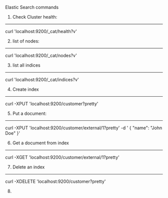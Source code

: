 Elastic Search commands

1) Check Cluster health:
------------------------

curl 'localhost:9200/_cat/health?v'

2) list of nodes:
------------------------

curl 'localhost:9200/_cat/nodes?v'

3) list all indices
------------------------

curl 'localhost:9200/_cat/indices?v'

4) Create index
------------------------

curl -XPUT 'localhost:9200/customer?pretty'

5) Put a document:
------------------------

curl -XPUT 'localhost:9200/customer/external/1?pretty' -d '
{
  "name": "John Doe"
}'

6) Get a document from index
------------------------

curl -XGET 'localhost:9200/customer/external/1?pretty'


7) Delete an index
------------------------

curl -XDELETE 'localhost:9200/customer?pretty'

8) 
